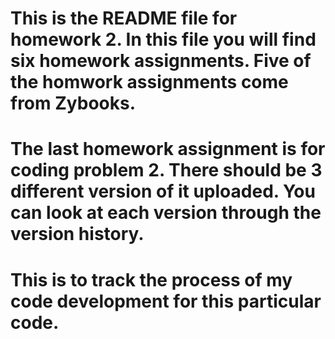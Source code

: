 # This is the README file for homework 2. In this file you will find six homework assignments. Five of the homwork assignments come from Zybooks.
# The last homework assignment is for coding problem 2. There should be 3 different version of it uploaded. You can look at each version through the version history.
# This is to track the process of my code development for this particular code.
